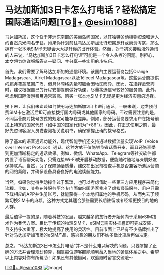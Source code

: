 # 马达加斯加3日卡怎么打电话？轻松搞定国际通话问题[[TG💪+ @esim1088](https://t.me/s/esim1088)]

马达加斯加，这个位于非洲东南部的美丽岛屿国家，以其独特的动植物资源和迷人的自然风光闻名于世。如果你计划前往马达加斯加进行短期旅行或商务考察，那么拥有一张本地SIM卡无疑会大大提升你的出行体验。然而，对于初次接触海外通讯的人来说，“马达加斯加3日卡怎么打电话”可能是一个令人头疼的问题。别担心，本文将为你详细解答这一疑问，并分享一些实用的小技巧。

首先，我们需要了解马达加斯加的通信环境。该国的主要运营商包括Orange Madagascar、Airtel Madagascar以及Télécel Madagascar等。这些运营商提供的服务覆盖范围广泛，但具体网络质量可能会因地区而异。因此，在选择运营商时，建议根据自己的行程安排提前做好功课，尽量挑选信号较好的服务商。此外，考虑到国际漫游费用通常较高，购买一张本地SIM卡无疑是更为经济实惠的选择。

接下来，让我们来谈谈如何使用马达加斯加3日卡进行通话。一般来说，这类预付费SIM卡在激活后即可直接拨打国内号码或其他国家的号码。不过需要注意的是，不同运营商对拨号方式的规定可能存在差异。例如，部分运营商要求用户在拨号前加上特定的国家代码（如中国的国家代码为“+86”）。因此，在正式使用之前，最好先咨询客服人员或查阅相关说明书，确保掌握正确的拨号格式。

除了基本的语音通话功能外，现代智能手机还支持通过数据流量实现VoIP（Voice over Internet Protocol）通话。这种方式不仅能够节省话费开支，而且还能享受到更加清晰稳定的通话效果。例如，微信、WhatsApp、Telegram等社交软件都内置了语音聊天功能，只需连接Wi-Fi或开启移动数据，便能随时随地与亲朋好友保持联系。当然，为了保障通话质量，建议在出发前检查手机是否兼容所选运营商的网络频段，并确保设备具备良好的电池续航能力。

当然，如果你觉得手动操作过于繁琐，也可以考虑借助一些第三方应用程序来简化流程。比如，某些在线服务平台专门面向出国游客推出了虚拟号码服务，用户只需下载相应的APP并注册账号，就能获得一个本地归属地的手机号码，从而免去了频繁切换SIM卡的麻烦。这种方式尤其适合那些需要长期驻留或者经常更换目的地的人群。

最后值得一提的是，随着科技的发展，越来越多的旅行者开始倾向于采用eSIM技术作为替代方案。相比于传统的物理SIM卡，eSIM无需实体插槽即可完成安装，且支持多次重写，极大地提高了使用的灵活性。目前市面上已经有不少品牌推出了针对马达加斯加市场的eSIM产品，感兴趣的朋友们不妨多做比较后再做决定。

总之，“马达加斯加3日卡怎么打电话”并不是什么难以解决的问题，只要掌握了正确的方法并合理规划预算，相信每位游客都能顺利融入当地的通信体系之中。希望以上内容对你有所帮助！如果还有其他疑问，欢迎随时留言交流哦～

[[TG💪+ @esim1088](https://t.me/s/esim1088) ![Image](https://i.postimg.cc/4NQfJmqS/Snipaste-2025-05-13-00-14-12.png)]